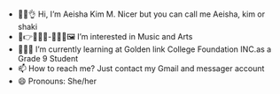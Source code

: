 - 👋👐👌 Hi, I’m Aeisha Kim M. Nicer but you can call me Aeisha, kim or shaki 
- 👀👉🎶🎸🎹-🎨👩‍🎨🖼️ I’m interested in Music and Arts
- 🌱🏫🎒 I’m currently learning at Golden link College Foundation INC.as a Grade 9 Student
- 📫 How to reach me? Just contact my Gmail and messager account 
- 😄 Pronouns: She/her
